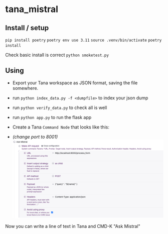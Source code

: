 # tana_mistral

## Install / setup
`pip install poetry`
`poetry env use 3.11`
`source .venv/bin/activate`
`poetry install`

Check basic install is correct
`python smoketest.py`

## Using
* Export your Tana workspace as JSON format, saving the file somewhere.
* run `python index_data.py -f <dumpfile>` to index your json dump
* run `python verify_data.py` to check all is well
  
* run `python app.py` to run the flask app 
* Create a Tana `Command Node` that looks like this: 
* _(change port to 8001)_
![Command Node](docs/ask_mistral_command_node.png)

Now you can write a line of text in Tana and CMD-K "Ask Mistral"